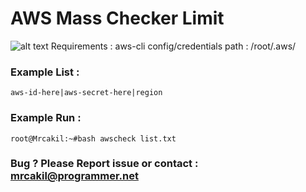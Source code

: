 # AWS Mass Checker Limit
![alt text](https://raw.githubusercontent.com/mrcakil/aws-masscheck-limit/main/aws.png)
Requirements :  aws-cli
config/credentials path : /root/.aws/
### Example List : 
```
aws-id-here|aws-secret-here|region
```
### Example Run : 
```
root@Mrcakil:~#bash awscheck list.txt
```
### Bug ? Please Report issue or contact : mrcakil@programmer.net
